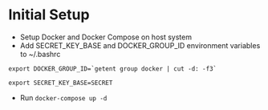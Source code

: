 # Initial Setup

* Setup Docker and Docker Compose on host system
* Add SECRET_KEY_BASE and DOCKER_GROUP_ID environment variables to ~/.bashrc

``
export DOCKER_GROUP_ID=`getent group docker | cut -d: -f3`
``

`export SECRET_KEY_BASE=SECRET`

* Run `docker-compose up -d`
